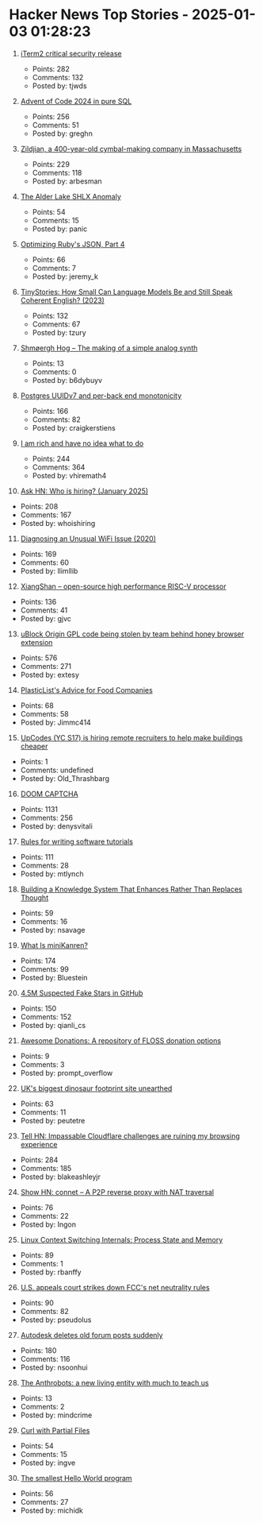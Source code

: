 # Hacker News Top Stories - 2025-01-03 01:28:23

1. [iTerm2 critical security release](https://iterm2.com/downloads/stable/iTerm2-3_5_11.changelog)
   - Points: 282
   - Comments: 132
   - Posted by: tjwds

2. [Advent of Code 2024 in pure SQL](http://databasearchitects.blogspot.com/2024/12/advent-of-code-2024-in-pure-sql.html)
   - Points: 256
   - Comments: 51
   - Posted by: greghn

3. [Zildjian, a 400-year-old cymbal-making company in Massachusetts](https://www.wbur.org/news/2024/12/16/400-years-zildjian-cymbals-massachusetts)
   - Points: 229
   - Comments: 118
   - Posted by: arbesman

4. [The Alder Lake SHLX Anomaly](https://tavianator.com/2025/shlx.html)
   - Points: 54
   - Comments: 15
   - Posted by: panic

5. [Optimizing Ruby's JSON, Part 4](https://byroot.github.io/ruby/json/2024/12/29/optimizing-ruby-json-part-4.html)
   - Points: 66
   - Comments: 7
   - Posted by: jeremy_k

6. [TinyStories: How Small Can Language Models Be and Still Speak Coherent English? (2023)](https://arxiv.org/abs/2305.07759)
   - Points: 132
   - Comments: 67
   - Posted by: tzury

7. [Shmøergh Hog – The making of a simple analog synth](https://www.peterzimon.com/hog/)
   - Points: 13
   - Comments: 0
   - Posted by: b6dybuyv

8. [Postgres UUIDv7 and per-back end monotonicity](https://brandur.org/fragments/uuid-v7-monotonicity)
   - Points: 166
   - Comments: 82
   - Posted by: craigkerstiens

9. [I am rich and have no idea what to do](https://vinay.sh/i-am-rich-and-have-no-idea-what-to-do-with-my-life/)
   - Points: 244
   - Comments: 364
   - Posted by: vhiremath4

10. [Ask HN: Who is hiring? (January 2025)](undefined)
   - Points: 208
   - Comments: 167
   - Posted by: whoishiring

11. [Diagnosing an Unusual WiFi Issue (2020)](https://ryuuta.net/blog/diagnosing-an-unsual-wifi-issue/)
   - Points: 169
   - Comments: 60
   - Posted by: llimllib

12. [XiangShan – open-source high performance RISC-V processor](https://github.com/OpenXiangShan/XiangShan)
   - Points: 136
   - Comments: 41
   - Posted by: gjvc

13. [uBlock Origin GPL code being stolen by team behind honey browser extension](https://old.reddit.com/r/uBlockOrigin/comments/1hr6xjc/ubo_quick_filters_list_being_stolen_by_team/)
   - Points: 576
   - Comments: 271
   - Posted by: extesy

14. [PlasticList's Advice for Food Companies](https://twitter.com/natfriedman/status/1874884925587087434)
   - Points: 68
   - Comments: 58
   - Posted by: Jimmc414

15. [UpCodes (YC S17) is hiring remote recruiters to help make buildings cheaper](https://up.codes/careers?utm_source=HN)
   - Points: 1
   - Comments: undefined
   - Posted by: Old_Thrashbarg

16. [DOOM CAPTCHA](https://doom-captcha.vercel.app/)
   - Points: 1131
   - Comments: 256
   - Posted by: denysvitali

17. [Rules for writing software tutorials](https://refactoringenglish.com/chapters/rules-for-software-tutorials/)
   - Points: 111
   - Comments: 28
   - Posted by: mtlynch

18. [Building a Knowledge System That Enhances Rather Than Replaces Thought](https://nsavage.substack.com/p/beyond-rag-building-a-knowledge-management)
   - Points: 59
   - Comments: 16
   - Posted by: nsavage

19. [What Is miniKanren?](http://minikanren.org/)
   - Points: 174
   - Comments: 99
   - Posted by: Bluestein

20. [4.5M Suspected Fake Stars in GitHub](https://arxiv.org/abs/2412.13459)
   - Points: 150
   - Comments: 152
   - Posted by: qianli_cs

21. [Awesome Donations: A repository of FLOSS donation options](https://github.com/n1trux/awesome-donations)
   - Points: 9
   - Comments: 3
   - Posted by: prompt_overflow

22. [UK's biggest dinosaur footprint site unearthed](https://www.bbc.com/news/articles/c24nzeqq1l2o)
   - Points: 63
   - Comments: 11
   - Posted by: peutetre

23. [Tell HN: Impassable Cloudflare challenges are ruining my browsing experience](undefined)
   - Points: 284
   - Comments: 185
   - Posted by: blakeashleyjr

24. [Show HN: connet – A P2P reverse proxy with NAT traversal](https://github.com/connet-dev/connet)
   - Points: 76
   - Comments: 22
   - Posted by: Ingon

25. [Linux Context Switching Internals: Process State and Memory](https://blog.codingconfessions.com/p/linux-context-switching-internals)
   - Points: 89
   - Comments: 1
   - Posted by: rbanffy

26. [U.S. appeals court strikes down FCC's net neutrality rules](https://www.tvtechnology.com/news/sixth-circuit-of-appeals-strikes-down-fccs-net-neutrality-rules)
   - Points: 90
   - Comments: 82
   - Posted by: pseudolus

27. [Autodesk deletes old forum posts suddenly](https://forums.autodesk.com/t5/net/regarding-community-content-archiving/td-p/13198106)
   - Points: 180
   - Comments: 116
   - Posted by: nsoonhui

28. [The Anthrobots: a new living entity with much to teach us](https://thoughtforms.life/meet-the-anthrobots-a-new-living-entity-with-much-to-teach-us/)
   - Points: 13
   - Comments: 2
   - Posted by: mindcrime

29. [Curl with Partial Files](https://daniel.haxx.se/blog/2024/12/30/curl-with-partial-files/)
   - Points: 54
   - Comments: 15
   - Posted by: ingve

30. [The smallest Hello World program](https://blog.lohr.dev/smol-hello-world)
   - Points: 56
   - Comments: 27
   - Posted by: michidk

